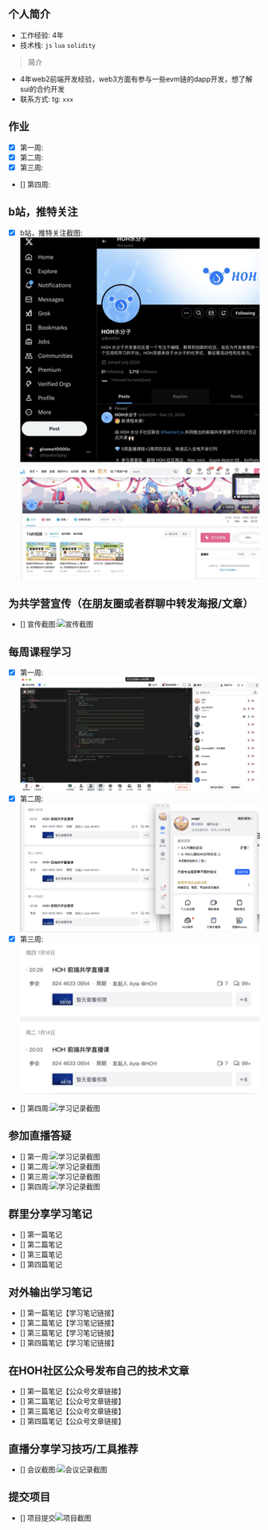 ## 个人简介
- 工作经验: 4年
- 技术栈: `js` `lua` `solidity`
> 简介
- 4年web2前端开发经验，web3方面有参与一些evm链的dapp开发，想了解sui的合约开发
- 联系方式: tg: `xxx`



## 作业
- [x] 第一周:
- [x] 第二周:
- [x] 第三周:
- [] 第四周:



## b站，推特关注

- [x] b站，推特关注截图: ![关注截图](./images/twitter.jpg) ![关注截图](./images/bilibili.jpg)

## 为共学营宣传（在朋友圈或者群聊中转发海报/文章）

- [] 宣传截图:![宣传截图](./images/你的图片地址)

## 每周课程学习

- [x] 第一周:![学习记录截图](./images/week1.jpg)
- [x] 第二周:![学习记录截图](./images/week2-meeting.png)
- [x] 第三周:![学习记录截图](./images/week3-screenshot.jpg)
- [] 第四周:![学习记录截图](./images/你的图片地址)

## 参加直播答疑

- [] 第一周:![学习记录截图](./images/你的图片地址)
- [] 第二周:![学习记录截图](./images/你的图片地址)
- [] 第三周:![学习记录截图](./images/你的图片地址)
- [] 第四周:![学习记录截图](./images/你的图片地址)

## 群里分享学习笔记

- [] 第一篇笔记
- [] 第二篇笔记
- [] 第三篇笔记
- [] 第四篇笔记

## 对外输出学习笔记

- [] 第一篇笔记【学习笔记链接】
- [] 第二篇笔记【学习笔记链接】
- [] 第三篇笔记【学习笔记链接】
- [] 第四篇笔记【学习笔记链接】

## 在HOH社区公众号发布自己的技术文章

- [] 第一篇笔记【公众号文章链接】
- [] 第二篇笔记【公众号文章链接】
- [] 第三篇笔记【公众号文章链接】
- [] 第四篇笔记【公众号文章链接】

## 直播分享学习技巧/工具推荐

- [] 会议截图:![会议记录截图](./images/你的图片地址)

## 提交项目

- [] 项目提交![项目截图](./images/你的图片地址)


